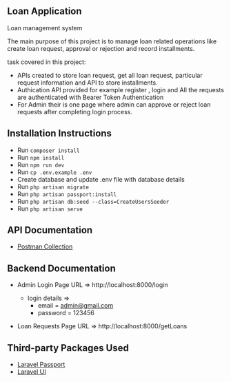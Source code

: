 ## Loan Application
Loan management system

The main purpose of this project is to manage loan related operations like create loan request, approval or rejection  and record installments.

task covered in this project:

 - APIs created to store loan request, get all loan request, particular request information and API to store installments.
 - Authication API provided for example register , login and All the requests are authenticated with Bearer Token Authentication
 - For Admin their is one page where admin can approve or reject loan requests after completing login process.

## Installation Instructions

- Run `composer install`
- Run `npm install`
- Run `npm run dev`
- Run `cp .env.example .env`
- Create database and update .env file with database details
- Run `php artisan migrate`
- Run `php artisan passport:install`
- Run `php artisan db:seed --class=CreateUsersSeeder`
- Run `php artisan serve`

## API Documentation

- [Postman Collection](https://www.postman.com/trakopteam/workspace/loan-application/collection/12769370-ee7f2724-bb3f-4778-b18c-17e5b766c6ec)

## Backend Documentation

- Admin Login Page URL => http://localhost:8000/login
    - login details =>
        - email = admin@gmail.com
        - password = 123456

- Loan Requests Page URL => http://localhost:8000/getLoans


## Third-party Packages Used

- [Laravel Passport](https://laravel.com/docs/passport)
- [Laravel UI](https://larainfo.com/blogs/laravel-8-authentication-with-laravel-ui)
